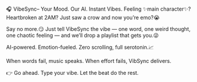 🎧 VibeSync– Your Mood. Our AI. Instant Vibes.
Feeling ✨main character✨? Heartbroken at 2AM? Just saw a crow and now you’re emo?😭

Say no more.😏 Just tell VibeSync the vibe — one word, one weird thought, one chaotic feeling — and we’ll drop a playlist that gets you.😜

AI-powered. Emotion-fueled. Zero scrolling, full serotonin.📈

When words fail, music speaks.
When effort fails, VibSync delivers.

👉 Go ahead. Type your vibe. Let the beat do the rest.
